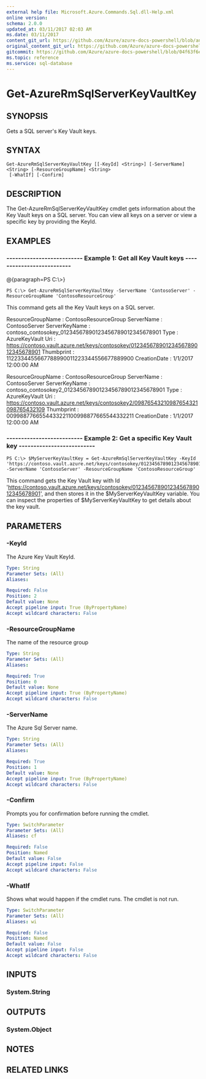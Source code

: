 ```yaml
---
external help file: Microsoft.Azure.Commands.Sql.dll-Help.xml
online version:
schema: 2.0.0
updated_at: 03/11/2017 02:03 AM
ms.date: 03/11/2017
content_git_url: https://github.com/Azure/azure-docs-powershell/blob/anne052617/azureps-cmdlets-docs/ResourceManager/AzureRM.Sql/v2.7.0/Get-AzureRmSqlServerKeyVaultKey.md
original_content_git_url: https://github.com/Azure/azure-docs-powershell/blob/anne052617/azureps-cmdlets-docs/ResourceManager/AzureRM.Sql/v2.7.0/Get-AzureRmSqlServerKeyVaultKey.md
gitcommit: https://github.com/Azure/azure-docs-powershell/blob/04f63f6e685743ace2c57eb157574e34e8610b1c
ms.topic: reference
ms.service: sql-database
---
```


# Get-AzureRmSqlServerKeyVaultKey

## SYNOPSIS
Gets a SQL server's Key Vault keys.

## SYNTAX

```
Get-AzureRmSqlServerKeyVaultKey [[-KeyId] <String>] [-ServerName] <String> [-ResourceGroupName] <String>
 [-WhatIf] [-Confirm]
```

## DESCRIPTION
The Get-AzureRmSqlServerKeyVaultKey cmdlet gets information about the Key Vault keys on a SQL server.
You can view all keys on a server or view a specific key by providing the KeyId.

## EXAMPLES

### --------------------------  Example 1: Get all Key Vault keys  --------------------------
@{paragraph=PS C:\\\>}

```
PS C:\> Get-AzureRmSqlServerKeyVaultKey -ServerName 'ContosoServer' -ResourceGroupName 'ContosoResourceGroup'
```

This command gets all the Key Vault keys on a SQL server.

ResourceGroupName : ContosoResourceGroup
ServerName        : ContosoServer
ServerKeyName     : contoso_contosokey_01234567890123456789012345678901
Type              : AzureKeyVault
Uri               : https://contoso.vault.azure.net/keys/contosokey/01234567890123456789012345678901
Thumbprint        : 1122334455667788990011223344556677889900
CreationDate      : 1/1/2017 12:00:00 AM

ResourceGroupName : ContosoResourceGroup
ServerName        : ContosoServer
ServerKeyName     : contoso_contosokey2_01234567890123456789012345678901
Type              : AzureKeyVault
Uri               : https://contoso.vault.azure.net/keys/contosokey2/09876543210987654321098765432109
Thumbprint        : 0099887766554433221100998877665544332211
CreationDate      : 1/1/2017 12:00:00 AM

### --------------------------  Example 2: Get a specific Key Vault key  --------------------------
```
PS C:\> $MyServerKeyVaultKey = Get-AzureRmSqlServerKeyVaultKey -KeyId 'https://contoso.vault.azure.net/keys/contosokey/01234567890123456789012345678901' -ServerName 'ContosoServer' -ResourceGroupName 'ContosoResourceGroup'
```

This command gets the Key Vault key with Id 'https://contoso.vault.azure.net/keys/contosokey/01234567890123456789012345678901', and then stores it in the $MyServerKeyVaultKey variable.
You can inspect the properties of $MyServerKeyVaultKey to get details about the key vault.

## PARAMETERS

### -KeyId
The Azure Key Vault KeyId.

```yaml
Type: String
Parameter Sets: (All)
Aliases: 

Required: False
Position: 2
Default value: None
Accept pipeline input: True (ByPropertyName)
Accept wildcard characters: False
```

### -ResourceGroupName
The name of the resource group

```yaml
Type: String
Parameter Sets: (All)
Aliases: 

Required: True
Position: 0
Default value: None
Accept pipeline input: True (ByPropertyName)
Accept wildcard characters: False
```

### -ServerName
The Azure Sql Server name.

```yaml
Type: String
Parameter Sets: (All)
Aliases: 

Required: True
Position: 1
Default value: None
Accept pipeline input: True (ByPropertyName)
Accept wildcard characters: False
```

### -Confirm
Prompts you for confirmation before running the cmdlet.

```yaml
Type: SwitchParameter
Parameter Sets: (All)
Aliases: cf

Required: False
Position: Named
Default value: False
Accept pipeline input: False
Accept wildcard characters: False
```

### -WhatIf
Shows what would happen if the cmdlet runs.
The cmdlet is not run.

```yaml
Type: SwitchParameter
Parameter Sets: (All)
Aliases: wi

Required: False
Position: Named
Default value: False
Accept pipeline input: False
Accept wildcard characters: False
```

## INPUTS

### System.String

## OUTPUTS

### System.Object

## NOTES

## RELATED LINKS

